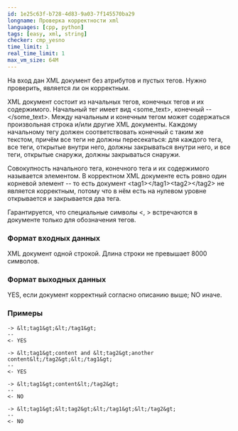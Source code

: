 ```yaml
---
id: 1e25c63f-b728-4d83-9a03-7f145570ba29
longname: Проверка корректности xml
languages: [cpp, python]
tags: [easy, xml, string]
checker: cmp_yesno
time_limit: 1
real_time_limit: 1
max_vm_size: 64M
---
```


На вход дан XML документ без атрибутов и пустых тегов. Нужно проверить, является ли он корректным.

XML документ состоит из начальных тегов, конечных тегов и их содержимого. Начальный тег имеет вид &lt;some\_text&gt;, конечный -- &lt;/some\_text&gt;. Между начальным и конечным тегом может содержаться произвольная строка и/или другие XML документы. Каждому начальному тегу должен соответствовать конечный с таким же текстом, причём все теги не должны пересекаться: для каждого тега, все теги, открытые внутри него, должны закрываться внутри него, и все теги, открытые снаружи, должны закрываться снаружи.

Совокупность начального тега, конечного тега и их содержимого называется элементом. В корректном XML документе есть ровно один корневой элемент -- то есть документ &lt;tag1&gt;&lt;/tag1&gt;&lt;tag2&gt;&lt;/tag2&gt; не является корректным, потому что в нём есть на нулевом уровне открывается и закрывается два тега. 

Гарантируется, что специальные символы &lt;, &gt; встречаются в документе только для обозначения тегов.

### Формат входных данных

XML документ одной строкой. Длина строки не превышает 8000 символов.

### Формат выходных данных

YES, если документ корректный согласно описанию выше; NO иначе.

### Примеры

```
-> &lt;tag1&gt;&lt;/tag1&gt;
--
<- YES
```

```
-> &lt;tag1&gt;content and &lt;tag2&gt;another content&lt;/tag2&gt;&lt;/tag1&gt;
--
<- YES
```

```
-> &lt;tag1&gt;content&lt;/tag2&gt;
--
<- NO
```

```
-> &lt;tag1&gt;&lt;tag2&gt;&lt;/tag1&gt;&lt;/tag2&gt;
--
<- NO
```

